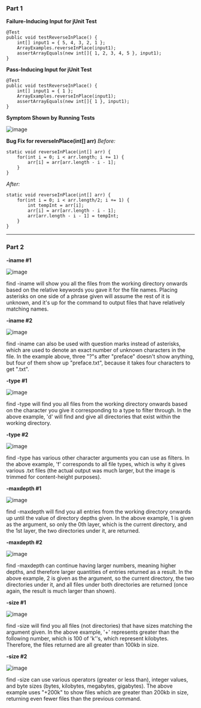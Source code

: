 ### Part 1

**Failure-Inducing Input for jUnit Test**
```
@Test 
public void testReverseInPlace() {
    int[] input1 = { 5, 4, 3, 2, 1 };
    ArrayExamples.reverseInPlace(input1);
    assertArrayEquals(new int[]{ 1, 2, 3, 4, 5 }, input1);
}
```

**Pass-Inducing Input for jUnit Test**
```
@Test 
public void testReverseInPlace() {
    int[] input1 = { 1 };
    ArrayExamples.reverseInPlace(input1);
    assertArrayEquals(new int[]{ 1 }, input1);
}
```

**Symptom Shown by Running Tests**

![image](https://github.com/deeg-p23/cse15l-labs/assets/133953132/4ecbd26e-b9b2-42d4-bb1b-1acf542eb241)

**Bug Fix for reverseInPlace(int[] arr)**
_Before:_
```
static void reverseInPlace(int[] arr) {
    for(int i = 0; i < arr.length; i += 1) {
        arr[i] = arr[arr.length - i - 1];
    }
}
```
_After:_
```
static void reverseInPlace(int[] arr) {
    for(int i = 0; i < arr.length/2; i += 1) {
        int tempInt = arr[i];
        arr[i] = arr[arr.length - i - 1];
        arr[arr.length - i - 1] = tempInt;
    }
}
```

---
### Part 2

**-iname #1**

![image](https://github.com/deeg-p23/cse15l-labs/assets/133953132/4164fc58-34ca-4792-97f7-e65e9a9fb18a)

find -iname will show you all the files from the working directory onwards based on the relative keywords you gave it for the file names. Placing asterisks on one side of a phrase given will assume the rest of it is unknown, and it's up for the command to output files that have relatively matching names.

**-iname #2**

![image](https://github.com/deeg-p23/cse15l-labs/assets/133953132/d02482f1-1238-4554-8a09-bdaf1cc3f172)

find -iname can also be used with question marks instead of asterisks, which are used to denote an exact number of unknown characters in the file. In the example above, three "?"s after "preface" doesn't show anything, but four of them show up "preface.txt", because it takes four characters to get ".txt".

**-type #1**

![image](https://github.com/deeg-p23/cse15l-labs/assets/133953132/bc78b579-55dd-419d-a2ad-d7fdb0b36315)

find -type will find you all files from the working directory onwards based on the character you give it corresponding to a type to filter through. In the above example, 'd' will find and give all directories that exist within the working directory.

**-type #2**

![image](https://github.com/deeg-p23/cse15l-labs/assets/133953132/ff3d9e9d-7d34-4f76-865f-a8bc66293000)

find -type has various other character arguments you can use as filters. In the above example, 'f' corresponds to all file types, which is why it gives various .txt files (the actual output was much larger, but the image is trimmed for content-height purposes).

**-maxdepth #1**

![image](https://github.com/deeg-p23/cse15l-labs/assets/133953132/6bbb8c2f-cf16-4a77-a4f5-5e8a41bf565f)

find -maxdepth will find you all entries from the working directory onwards up until the value of directory depths given. In the above example, 1 is given as the argument, so only the 0th layer, which is the current directory, and the 1st layer, the two directories under it, are returned. 

**-maxdepth #2**

![image](https://github.com/deeg-p23/cse15l-labs/assets/133953132/95cbfb38-3a9d-4e6e-831a-415ae3e41e1f)

find -maxdepth can continue having larger numbers, meaning higher depths, and therefore larger quantities of entries returned as a result. In the above example, 2 is given as the argument, so the current directory, the two directories under it, and all files under both directories are returned (once again, the result is much larger than shown).

**-size #1**

![image](https://github.com/deeg-p23/cse15l-labs/assets/133953132/573628db-295b-43ac-92a4-c9ed28c1299b)

find -size will find you all files (not directories) that have sizes matching the argument given. In the above example, '+' represents greater than the following number, which is 100 of 'k''s, which represent kilobytes. Therefore, the files returned are all greater than 100kb in size.

**-size #2**

![image](https://github.com/deeg-p23/cse15l-labs/assets/133953132/03d32fd3-0073-4f07-b3bb-10ddf32540f6)

find -size can use various operators (greater or less than), integer values, and byte sizes (bytes, kilobytes, megabytes, gigabytes). The above example uses "+200k" to show files which are greater than 200kb in size, returning even fewer files than the previous command.
